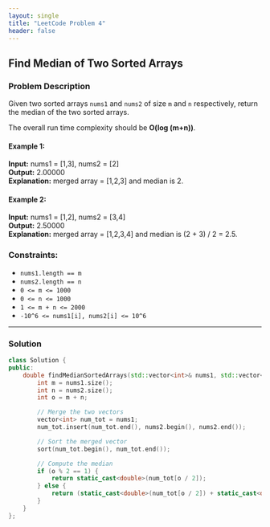```yaml
---
layout: single
title: "LeetCode Problem 4"
header: false
---
```



## Find Median of Two Sorted Arrays

### Problem Description

Given two sorted arrays `nums1` and `nums2` of size `m` and `n` respectively, return the median of the two sorted arrays.

The overall run time complexity should be **O(log (m+n))**.

#### Example 1:

**Input:** nums1 = [1,3], nums2 = [2]  
**Output:** 2.00000  
**Explanation:** merged array = [1,2,3] and median is 2.

#### Example 2:

**Input:** nums1 = [1,2], nums2 = [3,4]  
**Output:** 2.50000  
**Explanation:** merged array = [1,2,3,4] and median is (2 + 3) / 2 = 2.5.

### Constraints:

- `nums1.length == m`
- `nums2.length == n`
- `0 <= m <= 1000`
- `0 <= n <= 1000`
- `1 <= m + n <= 2000`
- `-10^6 <= nums1[i], nums2[i] <= 10^6`

---

### Solution

```cpp
class Solution {
public:
    double findMedianSortedArrays(std::vector<int>& nums1, std::vector<int>& nums2) {
        int m = nums1.size();
        int n = nums2.size();
        int o = m + n;

        // Merge the two vectors
        vector<int> num_tot = nums1;
        num_tot.insert(num_tot.end(), nums2.begin(), nums2.end());

        // Sort the merged vector
        sort(num_tot.begin(), num_tot.end());

        // Compute the median
        if (o % 2 == 1) {
            return static_cast<double>(num_tot[o / 2]);
        } else {
            return (static_cast<double>(num_tot[o / 2]) + static_cast<double>(num_tot[(o / 2) - 1])) / 2.0;
        }
    }
};
```

